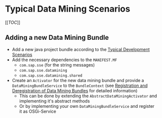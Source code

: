 # Typical Data Mining Scenarios

[[_TOC_]]

## Adding a new Data Mining Bundle

* Add a new java project bundle according to the [Typical Development Scenarios](http://wiki.sapsailing.com/wiki/typical-development-scenarios#Adding-a-Java-Project-Bundle)
* Add the necessary dependencies to the `MANIFEST.MF`
	* `com.sap.sse` (for the string messages)
    * `com.sap.sse.datamining`
    * `com.sap.sse.datamining.shared`
* Create an `Activator` for the new data mining bundle and provide a `DataMiningBundleService` to the `BundleContext` (see [Registration and Deregistration of Data Mining Bundles](http://wiki.sapsailing.com/wiki/data-mining-architecture#Registration-and-Deregistration-of-Data-Mining-Bundles) for detailed information)
	* This can be done by extending the `AbstractDataMiningActivator` and implementing it's abstract methods
	* Or by implementing your own `DataMiningBundleService` and register it as OSGi-Service